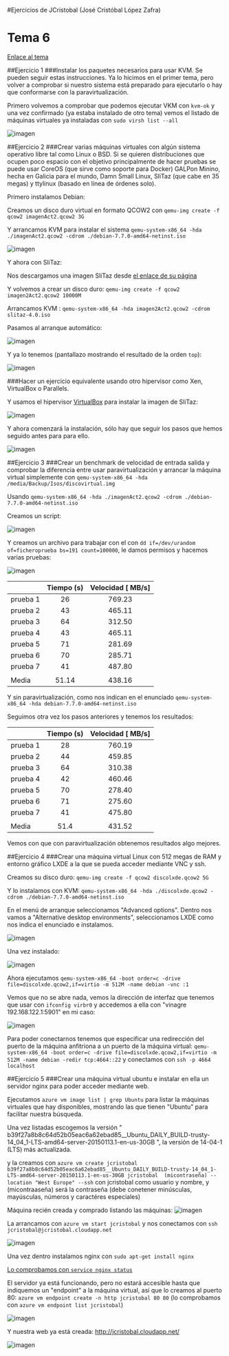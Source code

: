#Ejercicios de JCristobal (José Cristóbal López Zafra)

# Tema 6

[Enlace al tema](http://jj.github.io/IV/documentos/temas/Uso_de_sistemas)


##Ejercicio 1
###Instalar los paquetes necesarios para usar KVM. Se pueden seguir estas instrucciones. Ya lo hicimos en el primer tema, pero volver a comprobar si nuestro sistema está preparado para ejecutarlo o hay que conformarse con la paravirtualización.

Primero volvemos a comprobar que podemos ejecutar VKM con `kvm-ok` y una vez confirmado (ya estaba instalado de otro tema) vemos el listado de máquinas virtuales ya instaladas con `sudo virsh list --all`

![imagen](http://i.imgur.com/OnbcMEL.png) 


##Ejercicio 2
###Crear varias máquinas virtuales con algún sistema operativo libre tal como Linux o BSD. Si se quieren distribuciones que ocupen poco espacio con el objetivo principalmente de hacer pruebas se puede usar CoreOS (que sirve como soporte para Docker) GALPon Minino, hecha en Galicia para el mundo, Damn Small Linux, SliTaz (que cabe en 35 megas) y ttylinux (basado en línea de órdenes solo).

Primero instalamos Debian:

Creamos un disco duro virtual en formato QCOW2 con `qemu-img create -f qcow2 imagenAct2.qcow2 3G`

Y arrancamos KVM para instalar el sistema `qemu-system-x86_64 -hda ./imagenAct2.qcow2 -cdrom ./debian-7.7.0-amd64-netinst.iso`

![imagen](http://i.imgur.com/4jIkbBO.png) 


Y ahora con SliTaz:

Nos descargamos una imagen SliTaz desde [el enlace de su página](mirror.slitaz.org/iso/4.0/slitaz-4.0.iso)

Y volvemos a crear un disco duro: `qemu-img create -f qcow2 imagen2Act2.qcow2 10000M`

Arrancamos KVM : `qemu-system-x86_64 -hda imagen2Act2.qcow2 -cdrom slitaz-4.0.iso`

Pasamos al arranque automático:

![imagen](http://i.imgur.com/zVZzpZR.png) 

Y ya lo tenemos (pantallazo mostrando el resultado de la orden `top`):

![imagen](http://i.imgur.com/mRmoLvY.png) 


###Hacer un ejercicio equivalente usando otro hipervisor como Xen, VirtualBox o Parallels.

Y usamos el hipervisor [VirtualBox](https://www.virtualbox.org/) para instalar la imagen de SliTaz:

![imagen](http://i.imgur.com/kZPtDv2.png) 

Y ahora comenzará la instalación, sólo hay que seguir los pasos que hemos seguido antes para para ello.

![imagen](http://i.imgur.com/2MF8dOl.png) 



##Ejercicio 3
###Crear un benchmark de velocidad de entrada salida y comprobar la diferencia entre usar paravirtualización y arrancar la máquina virtual simplemente con `qemu-system-x86_64 -hda /media/Backup/Isos/discovirtual.img`

Usando `qemu-system-x86_64 -hda ./imagenAct2.qcow2 -cdrom ./debian-7.7.0-amd64-netinst.iso`

Creamos un script:

![imagen](http://i.imgur.com/yjIANLS.png) 

Y creamos un archivo para trabajar con el con `dd if=/dev/urandom of=ficheroprueba bs=191 count=100000`, le damos permisos y hacemos varias pruebas:

![imagen](http://i.imgur.com/dtNPXf9.png) 




|            | Tiempo (s) | Velocidad   [ MB/s]  | 
| ---------- | :--------: | :------------------: | 
| prueba 1   | 26         | 769.23               | 
| prueba 2   | 43         | 465.11               | 
| prueba 3   | 64         | 312.50               |
| prueba 4   | 43         | 465.11               | 
| prueba 5   | 71         | 281.69               | 
| prueba 6   | 70         | 285.71               |
| prueba 7   | 41         | 487.80               | 
|            |            |                      | 
| Media      |   51.14    |    438.16            | 



Y sin paravirtualización, como nos indican en el enunciado `qemu-system-x86_64 -hda debian-7.7.0-amd64-netinst.iso`

Seguimos otra vez los pasos anteriores y tenemos los resultados:

|            | Tiempo (s) | Velocidad   [ MB/s]  | 
| ---------- | :--------: | :------------------: | 
| prueba 1   | 28         | 760.19               | 
| prueba 2   | 44         | 459.85               | 
| prueba 3   | 64         | 310.38               |
| prueba 4   | 42         | 460.46               | 
| prueba 5   | 70         | 278.40               | 
| prueba 6   | 71         | 275.60               |
| prueba 7   | 41         | 475.80               |
|            |            |                      | 
| Media      |   51.4     |    431.52            | 


Vemos con que con paravirtualización obtenemos resultados algo mejores.


##Ejercicio 4
###Crear una máquina virtual Linux con 512 megas de RAM y entorno gráfico LXDE a la que se pueda acceder mediante VNC y ssh.

Creamos su disco duro: `qemu-img create -f qcow2 discolxde.qcow2 5G`

Y lo instalamos con KVM: `qemu-system-x86_64 -hda ./discolxde.qcow2 -cdrom ./debian-7.7.0-amd64-netinst.iso`

En el menú de arranque seleccionamos "Advanced options". Dentro nos vamos a "Alternative desktop environments", seleccionamos LXDE como nos indica el enunciado e instalamos.

![imagen](http://i.imgur.com/jLx66aJ.png) 

Una vez instalado:

![imagen](http://i.imgur.com/yuxOIqx.png) 


Ahora ejecutamos `qemu-system-x86_64 -boot order=c -drive file=discolxde.qcow2,if=virtio -m 512M -name debian -vnc :1`

Vemos que no se abre nada, vemos la dirección de interfaz que tenemos que usar con `ifconfig virbr0` y accedemos a ella con "vinagre 192.168.122.1:5901" en mi caso:

![imagen](http://i.imgur.com/97cWoaH.png) 


Para poder conectarnos tenemos que especificar una redirección del puerto de la máquina anfitriona a un puerto de la máquina virtual:
`qemu-system-x86_64 -boot order=c -drive file=discolxde.qcow2,if=virtio -m 512M -name debian -redir tcp:4664::22` y conectamos con `ssh -p 4664 localhost`



##Ejercicio 5
###Crear una máquina virtual ubuntu e instalar en ella un servidor nginx para poder acceder mediante web.

Ejecutamos `azure vm image list | grep Ubuntu` para listar la máquinas virtuales que hay disponibles, mostrando las que tienen "Ubuntu" para facilitar nuestra búsqueda.

Una vez listadas escogemos la versión 
" b39f27a8b8c64d52b05eac6a62ebad85__Ubuntu_DAILY_BUILD-trusty-14_04_1-LTS-amd64-server-20150113.1-en-us-30GB ", la versión de 14-04-1 (LTS) más actualizada.


y la creamos con  `azure vm create jcristobal b39f27a8b8c64d52b05eac6a62ebad85__Ubuntu_DAILY_BUILD-trusty-14_04_1-LTS-amd64-server-20150113.1-en-us-30GB jcristobal  (micontraseña) --location "West Europe" --ssh` con jcristobal como usuario y nombre, y  (micontraaseña) será la contraseña (debe conetener minúsculas, mayúsculas, números y caractéres especiales)


Máquina recién creada y comprado listando las máquinas:
![imagen](http://i.imgur.com/WoKJpoP.png) 


La arrancamos con `azure vm start jcristobal` y nos conectamos con `ssh jcristobal@jcristobal.cloudapp.net`

![imagen](http://i.imgur.com/3E9mMFn.png) 


Una vez dentro instalamos nginx con `sudo apt-get install nginx`

[Lo comprobamos con `service nginx status`](http://i.imgur.com/lldr7Av.png) 


El servidor ya está funcionando, pero no estará accesible hasta que indiquemos un "endpoint" a la máquina virtual, así que lo creamos al puerto 80: `azure vm endpoint create -n http jcristobal 80 80` (lo comprobamos con `azure vm endpoint list jcristobal`)

![imagen](http://i.imgur.com/j99Rprq.png) 


Y nuestra web ya está creada: http://jcristobal.cloudapp.net/

![imagen](http://i.imgur.com/H5rX8Uw.png)





